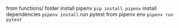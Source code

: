 from functions/ folder
install pipenv `pip install pipenv`
install dependencies `pipenv install`
run pytest from pipenv env `pipenv run pytest`